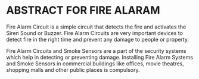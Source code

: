 # ABSTRACT FOR FIRE ALARAM

Fire Alarm Circuit is a simple circuit that detects the fire and activates the Siren Sound or Buzzer. Fire Alarm Circuits are very important devices to detect fire in the right time and prevent any damage to people or property.


Fire Alarm Circuits and Smoke Sensors are a part of the security systems which help in detecting or preventing damage. Installing Fire Alarm Systems and Smoke Sensors in commercial buildings like offices, movie theatres, shopping malls and other public places is compulsory.
